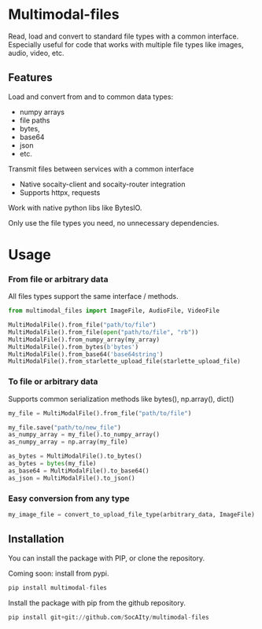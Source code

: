 # Multimodal-files

Read, load and convert to standard file types with a common interface.
Especially useful for code that works with multiple file types like images, audio, video, etc.

## Features

Load and convert from and to common data types:
- numpy arrays 
- file paths 
- bytes,
- base64
- json
- etc.

Transmit files between services with a common interface
- Native socaity-client and socaity-router integration
- Supports httpx, requests

Work with native python libs like BytesIO.

Only use the file types you need, no unnecessary dependencies.

# Usage

### From file or arbitrary data

All files types support the same interface / methods.

```python
from multimodal_files import ImageFile, AudioFile, VideoFile

MultiModalFile().from_file("path/to/file")
MultiModalFile().from_file(open("path/to/file", "rb"))
MultiModalFile().from_numpy_array(my_array)
MultiModalFile().from_bytes(b'bytes')
MultiModalFile().from_base64('base64string')
MultiModalFile().from_starlette_upload_file(starlette_upload_file)

```

### To file or arbitrary data
Supports common serialization methods like bytes(), np.array(), dict()

```python
my_file = MultiModalFile().from_file("path/to/file")

my_file.save("path/to/new_file")  
as_numpy_array = my_file().to_numpy_array()
as_numpy_array = np.array(my_file)

as_bytes = MultiModalFile().to_bytes()
as_bytes = bytes(my_file)
as_base64 = MultiModalFile().to_base64()
as_json = MultiModalFile().to_json()
```

### Easy conversion from any type

```python
my_image_file = convert_to_upload_file_type(arbitrary_data, ImageFile) 
```


## Installation

You can install the package with PIP, or clone the repository.

Coming soon: install from pypi.

```python
pip install multimodal-files
```

Install the package with pip from the github repository.

```python
pip install git+git://github.com/SocAIty/multimodal-files
```
